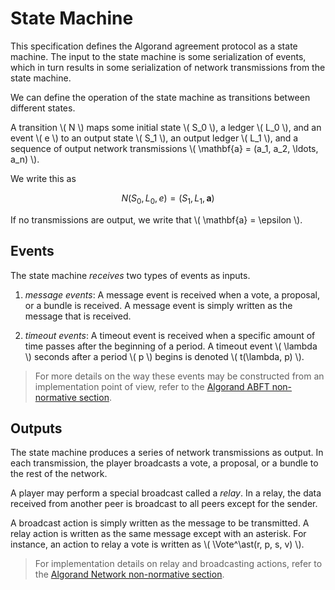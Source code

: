 $$
\newcommand \Vote {\mathrm{Vote}}
$$

# State Machine

This specification defines the Algorand agreement protocol as a state
machine. The input to the state machine is some serialization of
events, which in turn results in some serialization of network
transmissions from the state machine.

We can define the operation of the state machine as transitions
between different states.

A transition \\( N \\) maps some initial state
\\( S_0 \\), a ledger \\( L_0 \\), and an event \\( e \\) to an output state
\\( S_1 \\), an output ledger \\( L_1 \\), and a sequence of output network transmissions
\\( \mathbf{a} = (a_1, a_2, \ldots, a_n) \\).

We write this as

$$
N(S_0, L_0, e) = (S_1, L_1, \mathbf{a})
$$

If no transmissions are output, we write that \\( \mathbf{a} = \epsilon \\).

## Events

The state machine _receives_ two types of events as inputs.

1. _message events_: A message event is received when a vote, a
   proposal, or a bundle is received. A message event is simply
   written as the message that is received.

2. _timeout events_: A timeout event is received when a specific
   amount of time passes after the beginning of a period. A timeout
   event \\( \lambda \\) seconds after a period \\( p \\) begins is denoted
   \\( t(\lambda, p) \\).

> For more details on the way these events may be constructed from an implementation
> point of view, refer to the [Algorand ABFT non-normative section](./non-normative/abft-nn.md).

## Outputs

The state machine produces a series of network transmissions as
output. In each transmission, the player broadcasts a vote, a
proposal, or a bundle to the rest of the network.

A player may perform a special broadcast called a _relay_. In a
relay, the data received from another peer is broadcast to all peers
except for the sender.

A broadcast action is simply written as the message to be
transmitted. A relay action is written as the same message except
with an asterisk. For instance, an action to relay a vote is written
as \\( \Vote^\ast(r, p, s, v) \\).

> For implementation details on relay and broadcasting actions, refer to the
> [Algorand Network non-normative section](../network/network-overview.md).
